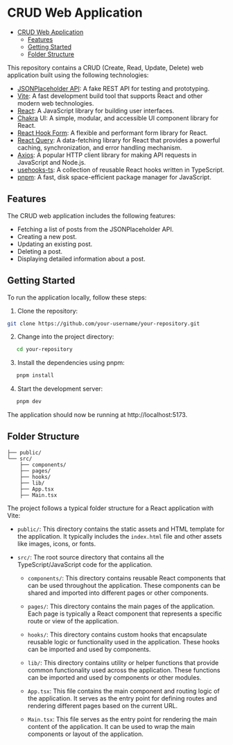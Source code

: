 # CRUD Web Application

<!--toc:start-->

- [CRUD Web Application](#crud-web-application)
  - [Features](#features)
  - [Getting Started](#getting-started)
  - [Folder Structure](#folder-structure)
  <!--toc:end-->

This repository contains a CRUD (Create, Read, Update, Delete) web application built using the following technologies:

- [JSONPlaceholder API](https://jsonplaceholder.typicode.com/): A fake REST API for testing and prototyping.
- [Vite](https://vitejs.dev/): A fast development build tool that supports React and other modern web technologies.
- [React](https://react.dev/): A JavaScript library for building user interfaces.
- [Chakra](https://chakra-ui.com/) UI: A simple, modular, and accessible UI component library for React.
- [React Hook Form](https://www.react-hook-form.com/): A flexible and performant form library for React.
- [React Query](https://tanstack.com/query/latest/docs/react/overview): A data-fetching library for React that provides a powerful caching, synchronization, and error handling mechanism.
- [Axios](https://axios-http.com/): A popular HTTP client library for making API requests in JavaScript and Node.js.
- [usehooks-ts](https://usehooks-ts.com/): A collection of reusable React hooks written in TypeScript.
- [pnpm](https://pnpm.io/): A fast, disk space-efficient package manager for JavaScript.

## Features

The CRUD web application includes the following features:

- Fetching a list of posts from the JSONPlaceholder API.
- Creating a new post.
- Updating an existing post.
- Deleting a post.
- Displaying detailed information about a post.

## Getting Started

To run the application locally, follow these steps:

1. Clone the repository:

```sh
git clone https://github.com/your-username/your-repository.git
```

2. Change into the project directory:

```sh
   cd your-repository
```

3. Install the dependencies using pnpm:

```sh
   pnpm install
```

4. Start the development server:

```sh
   pnpm dev
```

The application should now be running at http://localhost:5173.

## Folder Structure

```
├── public/
└── src/
    ├── components/
    ├── pages/
    ├── hooks/
    ├── lib/
    ├── App.tsx
    ├── Main.tsx
```

The project follows a typical folder structure for a React application with Vite:

- `public/`: This directory contains the static assets and HTML template for the application. It typically includes the `index.html` file and other assets like images, icons, or fonts.

- `src/`: The root source directory that contains all the TypeScript/JavaScript code for the application.

  - `components/`: This directory contains reusable React components that can be used throughout the application. These components can be shared and imported into different pages or other components.

  - `pages/`: This directory contains the main pages of the application. Each page is typically a React component that represents a specific route or view of the application.

  - `hooks/`: This directory contains custom hooks that encapsulate reusable logic or functionality used in the application. These hooks can be imported and used by components.

  - `lib/`: This directory contains utility or helper functions that provide common functionality used across the application. These functions can be imported and used by components or other modules.

  - `App.tsx`: This file contains the main component and routing logic of the application. It serves as the entry point for defining routes and rendering different pages based on the current URL.

  - `Main.tsx`: This file serves as the entry point for rendering the main content of the application. It can be used to wrap the main components or layout of the application.

